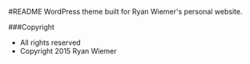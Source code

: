 
#README
WordPress theme built for Ryan Wiemer's personal website.

###Copyright
- All rights reserved
- Copyright 2015 Ryan Wiemer
